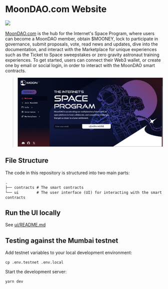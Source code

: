 # MoonDAO.com Website

[![](https://gray-main-toad-36.mypinata.cloud/ipfs/QmZDpmqsxJwk4x53DkvB3vek1nXFn4GJxGCc94fPBpicuA)](https://www.moondao.com)

[MoonDAO.com](https://www.moondao.com) is the hub for the Internet's Space Program, where users can become a MoonDAO member, obtain $MOONEY, lock to participate in governance, submit proposals, vote, read news and updates, dive into the documentation, and interact with the Marketplace for unique experiences such as the Ticket to Space sweepstakes or zero gravity astronaut training experiences. To get started, users can connect their Web3 wallet, or create one by email or social login, in order to interact with the MoonDAO smart contracts.

> [![app](/ui/public/moondao_homepage.png)](https://www.moondao.com)

## File Structure

The code in this repository is structured into two main parts:

```
.
├── contracts # The smart contracts
└── ui        # The user interface (UI) for interacting with the smart contracts
```

## Run the UI locally

See [ui/README.md](ui/README.md)

## Testing against the Mumbai testnet

Add testnet variables to your local development environment:
```
cp .env.testnet .env.local
```

Start the development server:
```
yarn dev
```